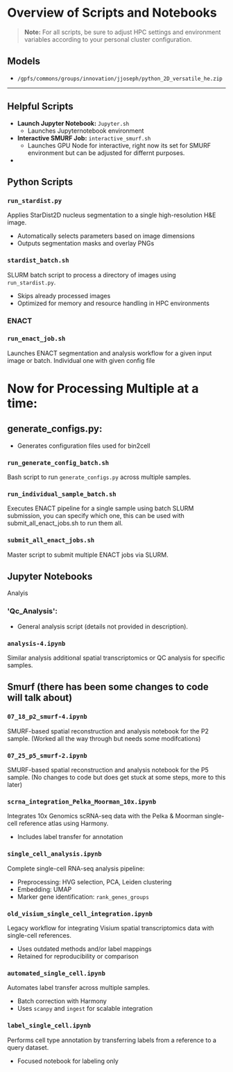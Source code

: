 # Overview of Scripts and Notebooks

> **Note:** For all scripts, be sure to adjust HPC settings and environment variables according to your personal cluster configuration.

## Models
- `/gpfs/commons/groups/innovation/jjoseph/python_2D_versatile_he.zip`

---

## Helpful Scripts
- **Launch Jupyter Notebook:** `Jupyter.sh`
  - Launches Jupyternotebook environment
- **Interactive SMURF Job:** `interactive_smurf.sh`
  - Launches GPU Node for interactive, right now its set for SMURF environment but can be adjusted for differnt purposes. 
- 



## Python Scripts

### `run_stardist.py`
Applies StarDist2D nucleus segmentation to a single high-resolution H&E image.

- Automatically selects parameters based on image dimensions  
- Outputs segmentation masks and overlay PNGs

### `stardist_batch.sh`
SLURM batch script to process a directory of images using `run_stardist.py`.

- Skips already processed images  
- Optimized for memory and resource handling in HPC environments

### ENACT 

### `run_enact_job.sh`
Launches ENACT segmentation and analysis workflow for a given input image or batch. Individual one with given config file

# Now for Processing Multiple at a time: 

## generate_configs.py: 
- Generates configuration files used for bin2cell

### `run_generate_config_batch.sh`
Bash script to run `generate_configs.py` across multiple samples.

### `run_individual_sample_batch.sh`
Executes ENACT pipeline for a single sample using batch SLURM submission, you can specify which one, this can be used with submit_all_enact_jobs.sh to run them all. 

### `submit_all_enact_jobs.sh`
Master script to submit multiple ENACT jobs via SLURM.




## Jupyter Notebooks

Analyis
### 'Qc_Analysis': 
- General analysis script (details not provided in description).

### `analysis-4.ipynb`
Similar analysis additional spatial transcriptomics or QC analysis for specific samples.


## Smurf (there has been some changes to code will talk about) 
### `07_18_p2_smurf-4.ipynb`
SMURF-based spatial reconstruction and analysis notebook for the P2 sample. (Worked all the way through but needs some modifcations)

### `07_25_p5_smurf-2.ipynb`
SMURF-based spatial reconstruction and analysis notebook for the P5 sample. (No changes to code but does get stuck at some steps, more to this later)

### `scrna_integration_Pelka_Moorman_10x.ipynb`
Integrates 10x Genomics scRNA-seq data with the Pelka & Moorman single-cell reference atlas using Harmony.

- Includes label transfer for annotation

### `single_cell_analysis.ipynb`
Complete single-cell RNA-seq analysis pipeline:

- Preprocessing: HVG selection, PCA, Leiden clustering  
- Embedding: UMAP  
- Marker gene identification: `rank_genes_groups`

### `old_visium_single_cell_integration.ipynb`
Legacy workflow for integrating Visium spatial transcriptomics data with single-cell references.

- Uses outdated methods and/or label mappings  
- Retained for reproducibility or comparison

### `automated_single_cell.ipynb`
Automates label transfer across multiple samples.

- Batch correction with Harmony  
- Uses `scanpy` and `ingest` for scalable integration

### `label_single_cell.ipynb`
Performs cell type annotation by transferring labels from a reference to a query dataset.

- Focused notebook for labeling only
